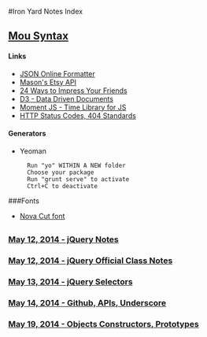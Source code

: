 #Iron Yard Notes Index


## [Mou Syntax](MouSyntax.md)

#### Links
* [JSON Online Formatter](http://jsonformatter.curiousconcept.com/)
* [Mason's Etsy API](https://api.etsy.com/v2/listings/active?api_key=kr9rjq7dc9c24jv6fccq2hus&keywords=stargate&includes=Images)
* [24 Ways to Impress Your Friends](http://www.24ways.org)
* [D3 - Data Driven Documents](http://d3js.org/)
* [Moment JS - Time Library for JS](http://momentjs.com/)
* [HTTP Status Codes, 404 Standards](http://en.wikipedia.org/wiki/List_of_HTTP_status_codes)

#### Generators
* Yeoman
		
		Run "yo" WITHIN A NEW folder
		Choose your package
		Run "grunt serve" to activate
		Ctrl+C to deactivate

###Fonts
*  [Nova Cut font](https://www.google.com/fonts/specimen/Nova+Cut)
## 

### [May 12, 2014 - jQuery Notes](2014/May/12-jQuery-Notes.md)

### [May 12, 2014 - jQuery Official Class Notes](2014/May/12-jQuery-Official-Notes.md)

### [May 13, 2014 - jQuery Selectors](2014/May/13-jQuery-Selectors.md)

### [May 14, 2014 - Github, APIs, Underscore](2014/May/14-Github-APIs-Underscore.md)

### [May 19, 2014 - Objects Constructors, Prototypes](2014/May/19-Constructors.md)